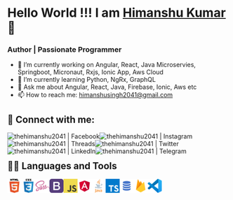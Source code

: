 # Hello World !!! I am [Himanshu Kumar](https://github.com/thehimanshu2041) 👋

### Author | Passionate Programmer

- 🔭 I’m currently working on Angular, React, Java Microservies, Springboot, Micronaut, Rxjs, Ionic App, Aws Cloud
- 🌱 I’m currently learning Python, NgRx, GraphQL
- 💬 Ask me about Angular, React, Java, Firebase, Ionic, Aws etc
- 📫 How to reach me: himanshusingh2041@gmail.com

## 🤝 Connect with me:

[<img align="left" alt="thehimanshu2041 | Facebook" src="https://img.shields.io/badge/Facebook-1877F2?style=for-the-badge&logo=facebook&logoColor=white" />](https://www.facebook.com/thehimanshu2041)
[<img align="left" alt="thehimanshu2041 | Instagram" src="https://img.shields.io/badge/Instagram-E4405F?style=for-the-badge&logo=instagram&logoColor=white" />](https://www.instagram.com/thehimanshu2041)
[<img align="left" alt="thehimanshu2041 | Threads" src="https://img.shields.io/badge/Threads-000000?style=for-the-badge&logo=Threads&logoColor=white" />](https://www.threads.net/thehimanshu2041)
[<img align="left" alt="thehimanshu2041 | Twitter" src="https://img.shields.io/badge/Twitter-1DA1F2?style=for-the-badge&logo=twitter&logoColor=white" />](https://www.twitter.com/thehimanshu2041)
[<img align="left" alt="thehimanshu2041 | LinkedIn" src="https://img.shields.io/badge/LinkedIn-0077B5?style=for-the-badge&logo=linkedin&logoColor=white" />](https://www.linkedin.com/in/thehimanshu2041)
[<img align="left" alt="thehimanshu2041 | Telegram" src="https://img.shields.io/badge/Telegram-2CA5E0?style=for-the-badge&logo=telegram&logoColor=white" />](https://t.me/thehimanshu2041)
<br />
<br />

## 👨‍💻 Languages and Tools

<img align="left" alt="HTML5" height="32" width="32" src="https://raw.githubusercontent.com/github/explore/80688e429a7d4ef2fca1e82350fe8e3517d3494d/topics/html/html.png" />
<img align="left" alt="CSS3" height="32" width="32" src="https://raw.githubusercontent.com/github/explore/80688e429a7d4ef2fca1e82350fe8e3517d3494d/topics/css/css.png" />
<img align="left" alt="Sass" height="32" width="32" src="https://raw.githubusercontent.com/github/explore/80688e429a7d4ef2fca1e82350fe8e3517d3494d/topics/sass/sass.png" />
<img align="left" alt="Bootstrap" height="32" width="32" src="https://raw.githubusercontent.com/github/explore/80688e429a7d4ef2fca1e82350fe8e3517d3494d/topics/bootstrap/bootstrap.png" />
<img align="left" alt="JS"height="32" width="32" src="https://raw.githubusercontent.com/github/explore/80688e429a7d4ef2fca1e82350fe8e3517d3494d/topics/javascript/javascript.png" />
<img align="left" alt="Angular"height="32" width="32" src="https://raw.githubusercontent.com/github/explore/80688e429a7d4ef2fca1e82350fe8e3517d3494d/topics/angular/angular.png" />
<img align="left" alt="NodeJS"height="32" width="32" src="https://raw.githubusercontent.com/github/explore/80688e429a7d4ef2fca1e82350fe8e3517d3494d/topics/java/java.png" />
<img align="left" alt="Typescript"height="32" width="32" src="https://raw.githubusercontent.com/github/explore/80688e429a7d4ef2fca1e82350fe8e3517d3494d/topics/typescript/typescript.png" />
<img align="left" alt="SQL"height="32" width="32" src="https://raw.githubusercontent.com/github/explore/80688e429a7d4ef2fca1e82350fe8e3517d3494d/topics/sql/sql.png" />
<img align="left" alt="Firebase"height="32" width="32" src="https://raw.githubusercontent.com/github/explore/80688e429a7d4ef2fca1e82350fe8e3517d3494d/topics/firebase/firebase.png" />
<img align="left" alt="VS Code"height="32" width="32" src="https://raw.githubusercontent.com/github/explore/80688e429a7d4ef2fca1e82350fe8e3517d3494d/topics/visual-studio-code/visual-studio-code.png" />

<br />
